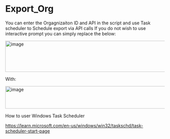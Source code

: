 # Export_Org

You can enter the Orgagnizaiton ID and API in the script and use Task scheduler to Schedule export via API calls
If you do not wish to use interactive prompt you can simply replace the below:

<img width="581" height="98" alt="image" src="https://github.com/user-attachments/assets/b8fbbeb3-4d41-4ce2-8388-49edfef5a90a" />

With:

<img width="886" height="71" alt="image" src="https://github.com/user-attachments/assets/afa88f6e-a20a-436c-b00d-3523ed698d91" />

How to user Windows Task Scheduler

https://learn.microsoft.com/en-us/windows/win32/taskschd/task-scheduler-start-page
